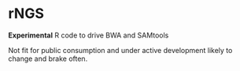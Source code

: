 rNGS
====

**Experimental** R code to drive BWA and SAMtools

Not fit for public consumption and under active development likely to change and brake often.
